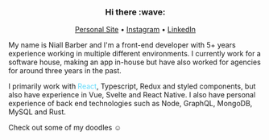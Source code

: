 <h3 align="center">Hi there :wave:</h3>

<p align="center">
  <a href="https://nialldbarber.com/" target="_blank">Personal Site</a> •
  <a href="https://www.instagram.com/nialldbarber/" target="_blank">Instagram</a> •
  <a href="https://www.linkedin.com/in/niall-barber/" target="_blank">LinkedIn</a>
</p>

My name is Niall Barber and I'm a front-end developer with 5+ years experience working in multiple different environments. I currently work for a software house, making an app in-house but have also worked for agencies for around three years in the past.

I primarily work with <span style="color:#61dafb">React</span>, Typescript, Redux and styled components, but also have experience in Vue, Svelte and React Native. I also have personal experience of back end technologies such as Node, GraphQL, MongoDB, MySQL and Rust. 

Check out some of my doodles :relaxed:
